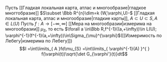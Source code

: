 Пусть [[Гладкая локальная карта, атлас и многообразие|гладкое многгобразие]] $S\subset \Bbb R^{n}\dim=k (W,\varphi,U)-$ [[Гладкая локальная карта, атлас и многообразие|гладкие карты]], $A \subset U \subset S, A\in L(U)$
Пусть $f:A\to[-\infty,\infty]$ [[Мера на многообразии|измерима на многообразии]] $\mu_{S}$, то есть $\forall a \in\Bbb R,f^{-1}((a,+\infty))\in L(U); \varphi^{-1}(f^{-1}(a,+\infty))\in\Sigma_{\mu}^{\varphi}$([[Измеримость по Лебегу|измерима по Лебегу]])
$$I  =\int\limits_{ A }fd\mu_{S}  =\int\limits_{ \varphi^{-1}(A) }^{ }  f(\varphi(t))\sqrt{\det G_{\varphi'}(t)}dt$$